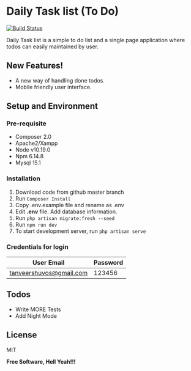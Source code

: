 # Daily Task list (To Do)

[![Build Status](https://travis-ci.org/joemccann/dillinger.svg?branch=master)](https://daily-task-list.herokuapp.com)

Daily Task list is a simple to do list and a single page application where todos can easily maintained by user.

## New Features!

  - A new way of handling done todos.
  - Mobile friendly user interface.

## Setup and Environment

### Pre-requisite
* Composer 2.0
* Apache2/Xampp
* Node v10.19.0
* Npm 6.14.8
* Mysql 15.1

### Installation
1. Download code from github master branch
2. Run  `Composer Install`
3. Copy .env.example file and rename as .env
4. Edit **.env** file. Add database information.
5. Run `php artisan migrate:fresh --seed`
6. Run `npm run dev`
7. To start development server, run `php artisan serve`

### Credentials for login
User Email| Password
------------ | -------------
tanveershuvos@gmail.com | 123456


## Todos

 - Write MORE Tests
 - Add Night Mode

License
----

MIT


**Free Software, Hell Yeah!!!**
